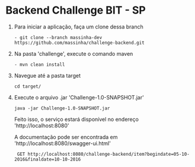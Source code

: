 # Backend Challenge BIT - SP

1) Para iniciar a aplicação, faça um clone dessa branch
    ```
    - git clone --branch massinha-dev https://github.com/massinha/challenge-backend.git
    ```
2) Na pasta 'challenge', execute o comando maven
    ```
    - mvn clean install
    ```
3) Navegue até a pasta target
    ```
    cd target/
    ```
4) Execute o arquivo .jar 'Challenge-1.0-SNAPSHOT.jar'
    ```
    java -jar Challenge-1.0-SNAPSHOT.jar
    ```

    Feito isso, o serviço estará disponível no endereço 'http://localhost:8080'

    A documentação pode ser encontrada em 'http://localhost:8080/swagger-ui.html'


    ```
     GET http://localhost:8080/challenge-backend/item?begindate=05-10-2016&finaldate=10-10-2016
     ```